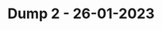 ---
sectionid: Dump226012023
sectionclass: h2
parent-id: Questions
title: Dump 2 - 26-01-2023
number: 3200
---